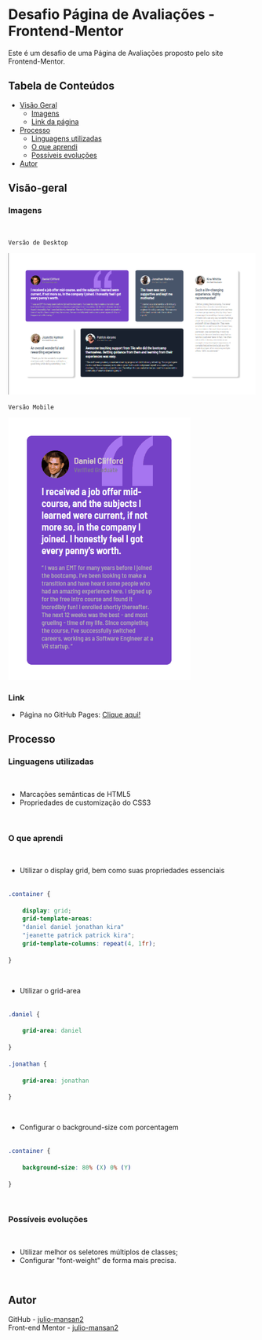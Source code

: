# Desafio Página de Avaliações - Frontend-Mentor

Este é um desafio de uma Página de Avaliações proposto pelo site Frontend-Mentor.

## Tabela de Conteúdos

- [Visão Geral](#visão-geral)
    - [Imagens](#imagens)
    - [Link da página](#link)
- [Processo](#processo)
    - [Linguagens utilizadas](#linguagens-utilizadas)
    - [O que aprendi](#o-que-aprendi)
    - [Possíveis evoluções](#possíveis-evoluções)
- [Autor](#autor)

## Visão-geral

### Imagens

<br>

````
Versão de Desktop
````

   <img src="./src/design/desktop-design.png" alt="">

<br>

````
Versão Mobile
````

 <img src="./src/design/mobile-design.gif" alt="">

### Link

- Página no GitHub Pages: <a href="https://julio-mansan2.github.io/layout-de-avaliacoes/">Clique aqui!</a>

## Processo

### Linguagens utilizadas

<br>

- Marcações semânticas de HTML5
- Propriedades de customização do CSS3

<br>

### O que aprendi

<br>

- Utilizar o display grid, bem como suas propriedades essenciais

````css

.container {

    display: grid;
    grid-template-areas:
    "daniel daniel jonathan kira"
    "jeanette patrick patrick kira";
    grid-template-columns: repeat(4, 1fr);

}

````
<br>


- Utilizar o grid-area

````css

.daniel {

    grid-area: daniel

}

.jonathan {

    grid-area: jonathan

}

````
<br>


- Configurar o background-size com porcentagem

````css

.container {

    background-size: 80% (X) 0% (Y)

}

````
<br>

### Possíveis evoluções

<br>

- Utilizar melhor os seletores múltiplos de classes;
- Configurar "font-weight" de forma mais precisa.

<br>

## Autor

GitHub - <a href="https://github.com/julio-mansan2">julio-mansan2</a> <br>
Front-end Mentor - <a href="https://www.frontendmentor.io/profile/julio-mansan2">julio-mansan2</a> <br>